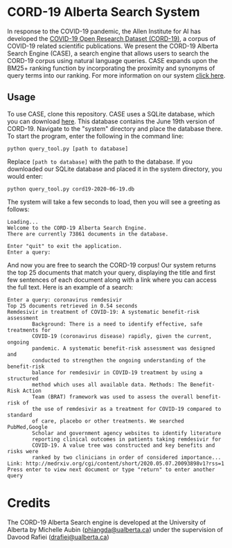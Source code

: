 # CORD-19 Alberta Search System
In response to the COVID-19 pandemic, the Allen Institute for AI has developed the [COVID-19 Open Research Dataset (CORD-19)](https://www.semanticscholar.org/cord19/download), a corpus of COVID-19 related scientific publications. We present the CORD-19 Alberta Search Engine (CASE), a search engine that allows users to search the CORD-19 corpus using natural language queries. CASE expands upon the BM25+ ranking function by incorporating the proximity and synonyms of query terms into our ranking. For more information on our system [click here](https://docs.google.com/document/d/1sQ-h6G24PVaV3sALfM2Df6t1keHQWwjwvkdRJW7vqRY/edit?usp=sharing).

## Usage
To use CASE, clone this repository. CASE uses a SQLite database, which you can download [here](). This database contains the June 19th version of CORD-19. Navigate to the "system" directory and place the database there. To start the program, enter the following in the command line:
```
python query_tool.py [path to database]
```
Replace ```[path to database]``` with the path to the database. If you downloaded our SQLite database and placed it in the system directory, you would enter:
```
python query_tool.py cord19-2020-06-19.db
```
The system will take a few seconds to load, then you will see a greeting as follows:
```
Loading...
Welcome to the CORD-19 Alberta Search Engine.
There are currently 73861 documents in the database.

Enter "quit" to exit the application.
Enter a query: 
```
And now you are free to search the CORD-19 corpus! Our system returns the top 25 documents that match your query, displaying the title and first few sentences of each document along with a link where you can access the full text. Here is an example of a search:
```
Enter a query: coronavirus remdesivir
Top 25 documents retrieved in 0.54 seconds
Remdesivir in treatment of COVID-19: A systematic benefit-risk assessment
        Background: There is a need to identify effective, safe treatments for
        COVID-19 (coronavirus disease) rapidly, given the current, ongoing
        pandemic. A systematic benefit-risk assessment was designed and
        conducted to strengthen the ongoing understanding of the benefit-risk
        balance for remdesivir in COVID-19 treatment by using a structured
        method which uses all available data. Methods: The Benefit-Risk Action
        Team (BRAT) framework was used to assess the overall benefit-risk of
        the use of remdesivir as a treatment for COVID-19 compared to standard
        of care, placebo or other treatments. We searched PubMed,Google
        Scholar and government agency websites to identify literature
        reporting clinical outcomes in patients taking remdesivir for
        COVID-19. A value tree was constructed and key benefits and risks were
        ranked by two clinicians in order of considered importance...
Link: http://medrxiv.org/cgi/content/short/2020.05.07.20093898v1?rss=1
Press enter to view next document or type "return" to enter another query

```

# Credits
The CORD-19 Alberta Search engine is developed at the University of Alberta by Michelle Aubin (phiangda@ualberta.ca) under the supervision of Davood Rafiei (drafiei@ualberta.ca)
